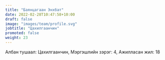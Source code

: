 ```yaml
---
title: "Баянцагаан Энхбат"
date: 2022-02-28T10:47:58+10:00
draft: false
image: "images/team/profile.svg"
jobtitle: "Цахилгаанчин"
promoted: false
weight: 23
---
```


Албан тушаал: Цахилгаанчин, Мэргэшлийн зэрэг: 4, Ажилласан жил: 18
